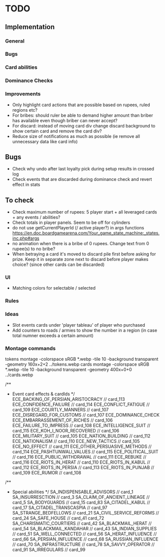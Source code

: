 # TODO

## Implementation

### General

### Bugs

### Card abilities


### Dominance Checks

### Improvements
- Only highlight card actions that are possible based on rupees, ruled regions etc?
- For bribes: should ruler be able to demand higher amount than briber has available even though briber can never accept?
- For discard: instead of moving card div change discard background to show certain card and remove the card div?
- Reduce size of notifications as much as possible (ie remove all unnecessary data like card info)

## Bugs
- Check why undo after last loyalty pick during setup results in crossed log
- Check events that are discarded during dominance check and revert effect in stats


## To check
- Check maximum number of rupees: 5 player start + all leveraged cards + any events / abilities?
- Check totals in player panels. Seem to be off for cylinders
- do not use getCurrentPlayerId (/ active player?) in args functions https://en.doc.boardgamearena.com/Your_game_state_machine:_states.inc.php#args
- no animation when there is a bribe of 0 rupees. Change text from 0 rupee(s) to no bribe?
- When betraying a card it's moved to discard pile first before asking for prize. Keep it in separate zone next to discard before player makes choice? (since other cards can be discarded)


### UI
- Matching colors for selectable / selected

### Rules



### Ideas
- Slot events cards under 'player tableau' of player who purchased
- Add counters to roads / armies to show the number in a region (in case total numner exceeds a certain amount)

### Montage commands
tokens
montage -colorspace sRGB *.webp -tile 10 -background transparent -geometry 160x+2+2 ../tokens.webp
cards
montage -colorspace sRGB *.webp -tile 10 -background transparent -geometry 400x+0+0 ../cards.webp



/**
 * Event card effects & cardIds
 */
ECE_BACKING_OF_PERSIAN_ARISTOCRACY // card_113
ECE_CONFIDENCE_FAILURE // card_114
ECE_CONFLICT_FATIGUE // card_109
ECE_COURTLY_MANNERS // card_107
ECE_DISREGARD_FOR_CUSTOMS // card_107
ECE_DOMINANCE_CHECK
ECE_EMBARRASSEMENT_OF_RICHES // card_106
ECE_FAILURE_TO_IMPRESS // card_108
ECE_INTELLIGENCE_SUIT // card_115
ECE_KOH_I_NOOR_RECOVERED // card_106
ECE_MILITARY_SUIT // card_105
ECE_NATION_BUILDING // card_112
ECE_NATIONALISM // card_110
ECE_NEW_TACTICS // card_105
ECE_NO_EFFECT // card_111
ECE_OTHER_PERSUASIVE_METHODS // card_114
ECE_PASHTUNWALI_VALUES // card_115
ECE_POLITICAL_SUIT // card_116
ECE_PUBLIC_WITHDRAWAL // card_111
ECE_REBUKE // card_116
ECE_RIOTS_IN_HERAT // card_110
ECE_RIOTS_IN_KABUL // card_112
ECE_RIOTS_IN_PERSIA // card_113
ECE_RIOTS_IN_PUNJAB // card_109
ECE_RUMOR // card_108

/**
 * Special abilities
 */
SA_INDISPENSABLE_ADVISORS // card_1
SA_INSURRESCTION // card_3
SA_CLAIM_OF_ANCIENT_LINEAGE // card_5
SA_BODYGUARDS // card_15 card_83
SA_CITADEL_KABUL // card_17
SA_CITADEL_TRANSCASPIA // card_97
SA_STRANGE_BEDFELLOWS // card_21
SA_CIVIL_SERVICE_REFORMS // card_24
SA_SAFE_HOUSE // card_41 card_72
SA_CHARISMATIC_COURTIERS // card_42
SA_BLACKMAIL_HERAT // card_54
SA_BLACKMAIL_KANDAHAR // card_43
SA_INDIAN_SUPPLIES // card_51
SA_WELL_CONNECTED // card_56
SA_HERAT_INFLUENCE // card_66
SA_PERSIAN_INFLUENCE // card_68
SA_RUSSIAN_INFLUENCE // card_70
SA_INFRASTRUCTURE // card_78
SA_SAVVY_OPERATOR // card_91
SA_IRREGULARS // card_99